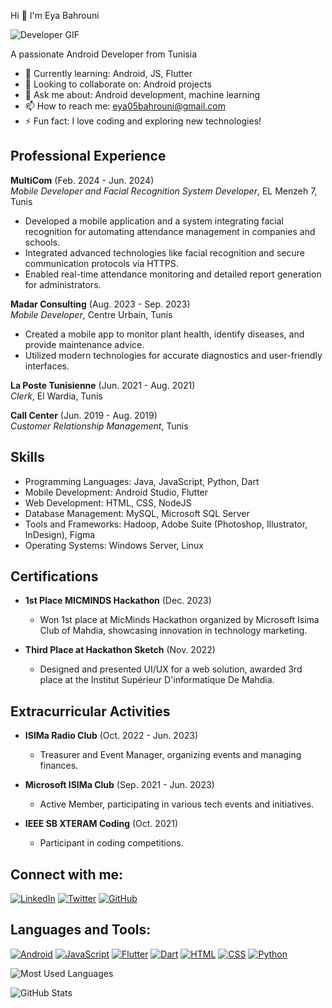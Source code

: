 Hi 👋 I'm Eya Bahrouni

![Developer GIF](https://media.giphy.com/media/qgQUggAC3Pfv687qPC/giphy.gif)



A passionate Android Developer from Tunisia


- 🌱 Currently learning: Android, JS, Flutter
- 👯 Looking to collaborate on: Android projects
- 💬 Ask me about: Android development, machine learning
- 📫 How to reach me: eya05bahrouni@gmail.com
- ⚡ Fun fact: I love coding and exploring new technologies!

## Professional Experience

**MultiCom** (Feb. 2024 - Jun. 2024)  
*Mobile Developer and Facial Recognition System Developer*, EL Menzeh 7, Tunis  
- Developed a mobile application and a system integrating facial recognition for automating attendance management in companies and schools.
- Integrated advanced technologies like facial recognition and secure communication protocols via HTTPS.
- Enabled real-time attendance monitoring and detailed report generation for administrators.

**Madar Consulting** (Aug. 2023 - Sep. 2023)  
*Mobile Developer*, Centre Urbain, Tunis  
- Created a mobile app to monitor plant health, identify diseases, and provide maintenance advice.
- Utilized modern technologies for accurate diagnostics and user-friendly interfaces.

**La Poste Tunisienne** (Jun. 2021 - Aug. 2021)  
*Clerk*, El Wardia, Tunis

**Call Center** (Jun. 2019 - Aug. 2019)  
*Customer Relationship Management*, Tunis

## Skills
- Programming Languages: Java, JavaScript, Python, Dart
- Mobile Development: Android Studio, Flutter
- Web Development: HTML, CSS, NodeJS
- Database Management: MySQL, Microsoft SQL Server
- Tools and Frameworks: Hadoop, Adobe Suite (Photoshop, Illustrator, InDesign), Figma
- Operating Systems: Windows Server, Linux

## Certifications
- **1st Place MICMINDS Hackathon** (Dec. 2023)
  - Won 1st place at MicMinds Hackathon organized by Microsoft Isima Club of Mahdia, showcasing innovation in technology marketing.
  
- **Third Place at Hackathon Sketch** (Nov. 2022)
  - Designed and presented UI/UX for a web solution, awarded 3rd place at the Institut Supérieur D'informatique De Mahdia.

## Extracurricular Activities
- **ISIMa Radio Club** (Oct. 2022 - Jun. 2023)
  - Treasurer and Event Manager, organizing events and managing finances.

- **Microsoft ISIMa Club** (Sep. 2021 - Jun. 2023)
  - Active Member, participating in various tech events and initiatives.

- **IEEE SB XTERAM Coding** (Oct. 2021)
  - Participant in coding competitions.

## Connect with me:
[![LinkedIn](https://img.shields.io/badge/LinkedIn-Profile-blue)](https://linkedin.com/in/bahrouni-eya)
[![Twitter](https://img.shields.io/badge/Twitter-Profile-blue)](https://twitter.com/YourProfile)
[![GitHub](https://img.shields.io/badge/GitHub-Profile-blue)](https://github.com/EyaBahrouni)

## Languages and Tools:
[![Android](https://img.shields.io/badge/-Android-blue?logo=android&logoColor=white)](https://developer.android.com)
[![JavaScript](https://img.shields.io/badge/-JavaScript-yellow?logo=javascript&logoColor=white)](https://developer.mozilla.org/en-US/docs/Web/JavaScript)
[![Flutter](https://img.shields.io/badge/-Flutter-blue?logo=flutter&logoColor=white)](https://flutter.dev)
[![Dart](https://img.shields.io/badge/-Dart-blue?logo=dart&logoColor=white)](https://dart.dev)
[![HTML](https://img.shields.io/badge/-HTML-red?logo=html5&logoColor=white)](https://developer.mozilla.org/en-US/docs/Web/HTML)
[![CSS](https://img.shields.io/badge/-CSS-blue?logo=css3&logoColor=white)](https://developer.mozilla.org/en-US/docs/Web/CSS)
[![Python](https://img.shields.io/badge/-Python-blue?logo=python&logoColor=white)](https://www.python.org)

![Most Used Languages](https://github-readme-stats.vercel.app/api/top-langs/?username=EyaBahrouni&layout=compact)

![GitHub Stats](https://github-readme-stats.vercel.app/api?username=EyaBahrouni&show_icons=true&theme=radical)
